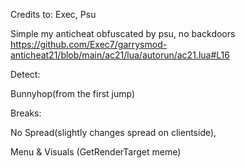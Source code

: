 Credits to: Exec, Psu

Simple my anticheat obfuscated by psu, no backdoors https://github.com/Exec7/garrysmod-anticheat21/blob/main/ac21/lua/autorun/ac21.lua#L16

Detect: 

Bunnyhop(from the first jump)

Breaks:

No Spread(slightly changes spread on clientside),

Menu & Visuals (GetRenderTarget meme)

